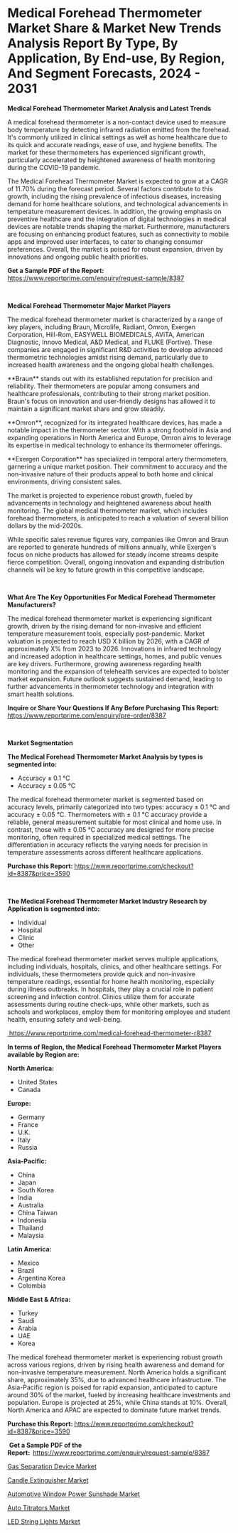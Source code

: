 <p><h1>Medical Forehead Thermometer Market Share & Market New Trends Analysis Report By Type, By Application, By End-use, By Region, And Segment Forecasts, 2024 - 2031</h1></p><p><strong>Medical Forehead Thermometer Market Analysis and Latest Trends</strong></p>
<p><p>A medical forehead thermometer is a non-contact device used to measure body temperature by detecting infrared radiation emitted from the forehead. It's commonly utilized in clinical settings as well as home healthcare due to its quick and accurate readings, ease of use, and hygiene benefits. The market for these thermometers has experienced significant growth, particularly accelerated by heightened awareness of health monitoring during the COVID-19 pandemic.</p><p>The Medical Forehead Thermometer Market is expected to grow at a CAGR of 11.70% during the forecast period. Several factors contribute to this growth, including the rising prevalence of infectious diseases, increasing demand for home healthcare solutions, and technological advancements in temperature measurement devices. In addition, the growing emphasis on preventive healthcare and the integration of digital technologies in medical devices are notable trends shaping the market. Furthermore, manufacturers are focusing on enhancing product features, such as connectivity to mobile apps and improved user interfaces, to cater to changing consumer preferences. Overall, the market is poised for robust expansion, driven by innovations and ongoing public health priorities.</p></p>
<p><strong>Get a Sample PDF of the Report:&nbsp;</strong> <a href="https://www.reportprime.com/enquiry/request-sample/8387">https://www.reportprime.com/enquiry/request-sample/8387</a></p>
<p>&nbsp;</p>
<p><strong>Medical Forehead Thermometer Major Market Players</strong></p>
<p><p>The medical forehead thermometer market is characterized by a range of key players, including Braun, Microlife, Radiant, Omron, Exergen Corporation, Hill-Rom, EASYWELL BIOMEDICALS, AViTA, American Diagnostic, Innovo Medical, A&D Medical, and FLUKE (Fortive). These companies are engaged in significant R&D activities to develop advanced thermometric technologies amidst rising demand, particularly due to increased health awareness and the ongoing global health challenges.</p><p>**Braun** stands out with its established reputation for precision and reliability. Their thermometers are popular among consumers and healthcare professionals, contributing to their strong market position. Braun's focus on innovation and user-friendly designs has allowed it to maintain a significant market share and grow steadily.</p><p>**Omron**, recognized for its integrated healthcare devices, has made a notable impact in the thermometer sector. With a strong foothold in Asia and expanding operations in North America and Europe, Omron aims to leverage its expertise in medical technology to enhance its thermometer offerings. </p><p>**Exergen Corporation** has specialized in temporal artery thermometers, garnering a unique market position. Their commitment to accuracy and the non-invasive nature of their products appeal to both home and clinical environments, driving consistent sales.</p><p>The market is projected to experience robust growth, fueled by advancements in technology and heightened awareness about health monitoring. The global medical thermometer market, which includes forehead thermometers, is anticipated to reach a valuation of several billion dollars by the mid-2020s.</p><p>While specific sales revenue figures vary, companies like Omron and Braun are reported to generate hundreds of millions annually, while Exergen's focus on niche products has allowed for steady income streams despite fierce competition. Overall, ongoing innovation and expanding distribution channels will be key to future growth in this competitive landscape.</p></p>
<p>&nbsp;</p>
<p><strong>What Are The Key Opportunities For Medical Forehead Thermometer Manufacturers?</strong></p>
<p><p>The medical forehead thermometer market is experiencing significant growth, driven by the rising demand for non-invasive and efficient temperature measurement tools, especially post-pandemic. Market valuation is projected to reach USD X billion by 2026, with a CAGR of approximately X% from 2023 to 2026. Innovations in infrared technology and increased adoption in healthcare settings, homes, and public venues are key drivers. Furthermore, growing awareness regarding health monitoring and the expansion of telehealth services are expected to bolster market expansion. Future outlook suggests sustained demand, leading to further advancements in thermometer technology and integration with smart health solutions.</p></p>
<p><strong>Inquire or Share Your Questions If Any Before Purchasing This Report:</strong> <a href="https://www.reportprime.com/enquiry/pre-order/8387">https://www.reportprime.com/enquiry/pre-order/8387</a></p>
<p>&nbsp;</p>
<p><strong>Market Segmentation</strong></p>
<p><strong>The Medical Forehead Thermometer Market Analysis by types is segmented into:</strong></p>
<p><ul><li>Accuracy ± 0.1 ℃</li><li>Accuracy ± 0.05 ℃</li></ul></p>
<p><p>The medical forehead thermometer market is segmented based on accuracy levels, primarily categorized into two types: accuracy ± 0.1 ℃ and accuracy ± 0.05 ℃. Thermometers with ± 0.1 ℃ accuracy provide a reliable, general measurement suitable for most clinical and home use. In contrast, those with ± 0.05 ℃ accuracy are designed for more precise monitoring, often required in specialized medical settings. The differentiation in accuracy reflects the varying needs for precision in temperature assessments across different healthcare applications.</p></p>
<p><strong>Purchase this Report:&nbsp;</strong><a href="https://www.reportprime.com/checkout?id=8387&price=3590">https://www.reportprime.com/checkout?id=8387&price=3590</a></p>
<p>&nbsp;</p>
<p><strong>The Medical Forehead Thermometer Market Industry Research by Application is segmented into:</strong></p>
<p><ul><li>Individual</li><li>Hospital</li><li>Clinic</li><li>Other</li></ul></p>
<p><p>The medical forehead thermometer market serves multiple applications, including individuals, hospitals, clinics, and other healthcare settings. For individuals, these thermometers provide quick and non-invasive temperature readings, essential for home health monitoring, especially during illness outbreaks. In hospitals, they play a crucial role in patient screening and infection control. Clinics utilize them for accurate assessments during routine check-ups, while other markets, such as schools and workplaces, employ them for monitoring employee and student health, ensuring safety and well-being.</p></p>
<p><a href="https://www.reportprime.com/medical-forehead-thermometer-r8387">&nbsp;https://www.reportprime.com/medical-forehead-thermometer-r8387</a></p>
<p><strong>In terms of Region, the Medical Forehead Thermometer Market Players available by Region are:</strong></p>
<p>
    <p> <strong> North America: </strong>
        <ul>
            <li>United States</li>
            <li>Canada</li>
        </ul>
        </p> 
    <p> <strong> Europe: </strong>
        <ul>
            <li>Germany</li>
            <li>France</li>
            <li>U.K.</li>
            <li>Italy</li>
            <li>Russia</li>
        </ul>
        </p> 
    <p> <strong> Asia-Pacific: </strong>
        <ul>
            <li>China</li>
            <li>Japan</li>
            <li>South Korea</li>
            <li>India</li>
            <li>Australia</li>
            <li>China Taiwan</li>
            <li>Indonesia</li>
            <li>Thailand</li>
            <li>Malaysia</li>
        </ul>
        </p> 
    <p> <strong> Latin America: </strong>
        <ul>
            <li>Mexico</li>
            <li>Brazil</li>
            <li>Argentina Korea</li>
            <li>Colombia</li>
        </ul>
        </p> 
    <p> <strong> Middle East & Africa: </strong>
        <ul>
            <li>Turkey</li>
            <li>Saudi</li>
            <li>Arabia</li>
            <li>UAE</li>
            <li>Korea</li>
        </ul>
    </p>
    </p>
<p><p>The medical forehead thermometer market is experiencing robust growth across various regions, driven by rising health awareness and demand for non-invasive temperature measurement. North America holds a significant share, approximately 35%, due to advanced healthcare infrastructure. The Asia-Pacific region is poised for rapid expansion, anticipated to capture around 30% of the market, fueled by increasing healthcare investments and population. Europe is projected at 25%, while China stands at 10%. Overall, North America and APAC are expected to dominate future market trends.</p></p>
<p><strong>Purchase this Report: </strong><a href="https://www.reportprime.com/checkout?id=8387&price=3590">https://www.reportprime.com/checkout?id=8387&price=3590</a></p>
<p>&nbsp;<strong>Get a Sample PDF of the Report:&nbsp;&nbsp;</strong><a href="https://www.reportprime.com/enquiry/request-sample/8387">https://www.reportprime.com/enquiry/request-sample/8387</a></p>
<p><strong></strong></p>
<p><p><a href="https://issuu.com/reportprime-2/docs/gas-separation-device-market-size-2_d9a3979dea5ec7">Gas Separation Device Market</a></p><p><a href="https://www.linkedin.com/pulse/candle-extinguisher-market-size-growing-cagr-46-report-460wc?trackingId=g0TCE7dMRhOMbyPZbXz8Gg%3D%3D">Candle Extinguisher Market</a></p><p><a href="https://medium.com/@kirstencharriso/the-automotive-window-power-sunshade-market-prioritizes-cost-control-and-efficiency-enhancement-e572c02509e4">Automotive Window Power Sunshade Market</a></p><p><a href="https://github.com/MegiBogdani1953/Market-Research-Report-List-1/blob/main/auto-titrators-market.md">Auto Titrators Market</a></p><p><a href="https://issuu.com/reportprime-2/docs/led-string-lights-market-size-2030._98403fcd0248d5">LED String Lights Market</a></p></p>